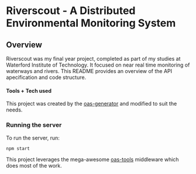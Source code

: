# Riverscout - A Distributed Environmental Monitoring System

## Overview
Riverscout was my final year project, completed as part of my studies at Waterford Institute of Technology. It focused on near real time monitoring of waterways and rivers. This README provides an overview of the API apecification and code structure.
#### Tools + Tech used

This project was created by the [oas-generator](https://github.com/isa-group/oas-generator) and modified to suit the needs. 

### Running the server
To run the server, run:

```
npm start
```

This project leverages the mega-awesome [oas-tools](https://github.com/isa-group/oas-tools) middleware which does most of the work.
